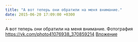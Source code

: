```yaml
---
title: "А вот теперь они обратили на меня внимание."
date: 2015-06-20 17:09:00 +0300
---
```


А вот теперь они обратили на меня внимание.
Фотография
<a class="vk-attach" href="https://vk.com/photo41076938_370859214">https://vk.com/photo41076938_370859214</a>
<a class="vk-attach" href="https://vk.com/photo41076938_370859214">Вложение</a>
